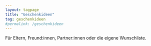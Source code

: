 ```yaml
---
layout: tagpage
title: "Geschenkideen"
tag: geschenkideen
#permalink: /geschenkideen
---
```

Für Eltern, Freund:innen, Partner:innen oder die eigene Wunschliste.
